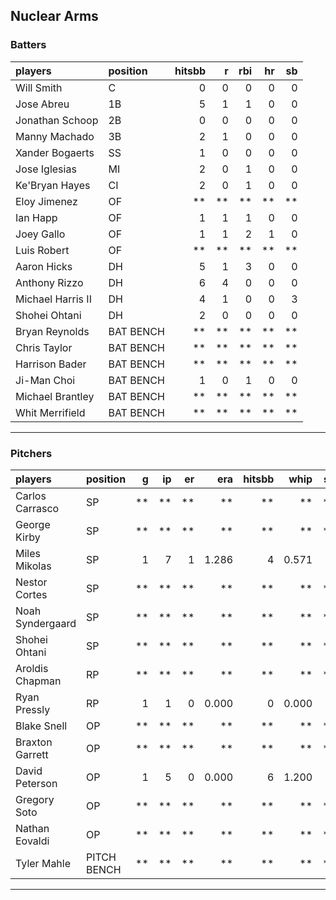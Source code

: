 ## Nuclear Arms

### Batters

 
|players           |position  | hitsbb|  r| rbi| hr| sb| 
|:-----------------|:---------|------:|--:|---:|--:|--:| 
|Will Smith        |C         |      0|  0|   0|  0|  0| 
|Jose Abreu        |1B        |      5|  1|   1|  0|  0| 
|Jonathan Schoop   |2B        |      0|  0|   0|  0|  0| 
|Manny Machado     |3B        |      2|  1|   0|  0|  0| 
|Xander Bogaerts   |SS        |      1|  0|   0|  0|  0| 
|Jose Iglesias     |MI        |      2|  0|   1|  0|  0| 
|Ke'Bryan Hayes    |CI        |      2|  0|   1|  0|  0| 
|Eloy Jimenez      |OF        |     **| **|  **| **| **| 
|Ian Happ          |OF        |      1|  1|   1|  0|  0| 
|Joey Gallo        |OF        |      1|  1|   2|  1|  0| 
|Luis Robert       |OF        |     **| **|  **| **| **| 
|Aaron Hicks       |DH        |      5|  1|   3|  0|  0| 
|Anthony Rizzo     |DH        |      6|  4|   0|  0|  0| 
|Michael Harris II |DH        |      4|  1|   0|  0|  3| 
|Shohei Ohtani     |DH        |      2|  0|   0|  0|  0| 
|Bryan Reynolds    |BAT BENCH |     **| **|  **| **| **| 
|Chris Taylor      |BAT BENCH |     **| **|  **| **| **| 
|Harrison Bader    |BAT BENCH |     **| **|  **| **| **| 
|Ji-Man Choi       |BAT BENCH |      1|  0|   1|  0|  0| 
|Michael Brantley  |BAT BENCH |     **| **|  **| **| **| 
|Whit Merrifield   |BAT BENCH |     **| **|  **| **| **| 


* * *

### Pitchers

 
|players          |position    |  g| ip| er|   era| hitsbb|  whip| so|  w| sv| 
|:----------------|:-----------|--:|--:|--:|-----:|------:|-----:|--:|--:|--:| 
|Carlos Carrasco  |SP          | **| **| **|    **|     **|    **| **| **| **| 
|George Kirby     |SP          | **| **| **|    **|     **|    **| **| **| **| 
|Miles Mikolas    |SP          |  1|  7|  1| 1.286|      4| 0.571|  4|  1|  0| 
|Nestor Cortes    |SP          | **| **| **|    **|     **|    **| **| **| **| 
|Noah Syndergaard |SP          | **| **| **|    **|     **|    **| **| **| **| 
|Shohei Ohtani    |SP          | **| **| **|    **|     **|    **| **| **| **| 
|Aroldis Chapman  |RP          | **| **| **|    **|     **|    **| **| **| **| 
|Ryan Pressly     |RP          |  1|  1|  0| 0.000|      0| 0.000|  3|  0|  0| 
|Blake Snell      |OP          | **| **| **|    **|     **|    **| **| **| **| 
|Braxton Garrett  |OP          | **| **| **|    **|     **|    **| **| **| **| 
|David Peterson   |OP          |  1|  5|  0| 0.000|      6| 1.200|  8|  0|  0| 
|Gregory Soto     |OP          | **| **| **|    **|     **|    **| **| **| **| 
|Nathan Eovaldi   |OP          | **| **| **|    **|     **|    **| **| **| **| 
|Tyler Mahle      |PITCH BENCH | **| **| **|    **|     **|    **| **| **| **| 


* * *


